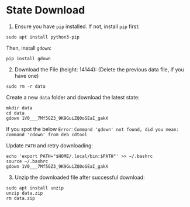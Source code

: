 # State Download

1. Ensure you have `pip` installed. If not, install `pip` first:
```
sudo apt install python3-pip
```
Then, install `gdown`:
```
pip install gdown
```

2. Download the File (height: 14144):
(Delete the previous data file, if you have one)
```
sudo rm -r data
```
Create a new `data` folder and download the latest state:
```
mkdir data 
cd data
gdown 1V0___7Mf5GZ3_9K9GuiZQ0oSEaI_gakX
```

If you spot the below `Error`:
`Command 'gdown' not found, did you mean:
  command 'cdown' from deb cdtool`

Update `PATH` and retry downloading: 
```
echo 'export PATH="$HOME/.local/bin:$PATH"' >> ~/.bashrc
source ~/.bashrc
gdown 1V0___7Mf5GZ3_9K9GuiZQ0oSEaI_gakX
```

3. Unzip the downloaded file after successful download:
```
sudo apt install unzip
unzip data.zip
rm data.zip
```
